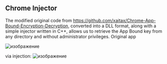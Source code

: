 ## Chrome Injector

The modified original code from https://github.com/xaitax/Chrome-App-Bound-Encryption-Decryption, converted into a DLL format, along with a simple injector written in C++, allows us to retrieve the App Bound key from any directory and without administrator privileges.
Original app

![изображение](https://github.com/user-attachments/assets/58c32e56-f079-45a8-affe-5f6b4af94fcf)

via injection:
![изображение](https://github.com/user-attachments/assets/9b16c534-37f7-4d43-b04c-68cf308be1ca)

